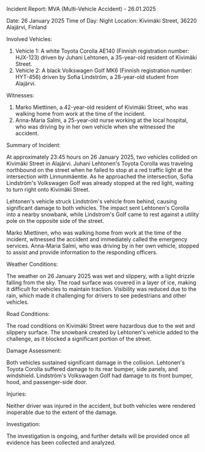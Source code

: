 Incident Report: MVA (Multi-Vehicle Accident) - 26.01.2025

Date: 26 January 2025
Time of Day: Night
Location: Kivimäki Street, 36220 Alajärvi, Finland

Involved Vehicles:

1. Vehicle 1: A white Toyota Corolla AE140 (Finnish registration number: HJX-123) driven by Juhani Lehtonen, a 35-year-old resident of Kivimäki Street.
2. Vehicle 2: A black Volkswagen Golf MK6 (Finnish registration number: HYT-456) driven by Sofia Lindström, a 28-year-old student from Alajärvi.

Witnesses:

1. Marko Miettinen, a 42-year-old resident of Kivimäki Street, who was walking home from work at the time of the incident.
2. Anna-Maria Salmi, a 25-year-old nurse working at the local hospital, who was driving by in her own vehicle when she witnessed the accident.

Summary of Incident:

At approximately 23:45 hours on 26 January 2025, two vehicles collided on Kivimäki Street in Alajärvi. Juhani Lehtonen's Toyota Corolla was traveling northbound on the street when he failed to stop at a red traffic light at the intersection with Linnunmäentie. As he approached the intersection, Sofia Lindström's Volkswagen Golf was already stopped at the red light, waiting to turn right onto Kivimäki Street.

Lehtonen's vehicle struck Lindström's vehicle from behind, causing significant damage to both vehicles. The impact sent Lehtonen's Corolla into a nearby snowbank, while Lindstrom's Golf came to rest against a utility pole on the opposite side of the street.

Marko Miettinen, who was walking home from work at the time of the incident, witnessed the accident and immediately called the emergency services. Anna-Maria Salmi, who was driving by in her own vehicle, stopped to assist and provide information to the responding officers.

Weather Conditions:

The weather on 26 January 2025 was wet and slippery, with a light drizzle falling from the sky. The road surface was covered in a layer of ice, making it difficult for vehicles to maintain traction. Visibility was reduced due to the rain, which made it challenging for drivers to see pedestrians and other vehicles.

Road Conditions:

The road conditions on Kivimäki Street were hazardous due to the wet and slippery surface. The snowbank created by Lehtonen's vehicle added to the challenge, as it blocked a significant portion of the street.

Damage Assessment:

Both vehicles sustained significant damage in the collision. Lehtonen's Toyota Corolla suffered damage to its rear bumper, side panels, and windshield. Lindström's Volkswagen Golf had damage to its front bumper, hood, and passenger-side door.

Injuries:

Neither driver was injured in the accident, but both vehicles were rendered inoperable due to the extent of the damage.

Investigation:

The investigation is ongoing, and further details will be provided once all evidence has been collected and analyzed.